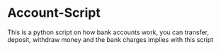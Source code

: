 # Account-Script
This is a python script on how bank accounts work, you can transfer, deposit, withdraw money and the bank charges implies with this script
